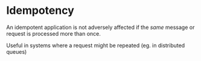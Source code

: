 # Idempotency

An idempotent application is not adversely affected if the _same_ message or request is processed more than once.

Useful in systems where a request might be repeated (eg. in distributed queues)
